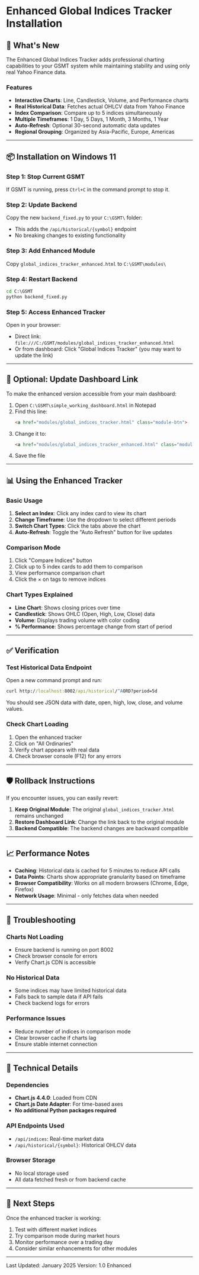 # Enhanced Global Indices Tracker Installation

## 🎯 What's New
The Enhanced Global Indices Tracker adds professional charting capabilities to your GSMT system while maintaining stability and using only real Yahoo Finance data.

### Features
- **Interactive Charts**: Line, Candlestick, Volume, and Performance charts
- **Real Historical Data**: Fetches actual OHLCV data from Yahoo Finance
- **Index Comparison**: Compare up to 5 indices simultaneously
- **Multiple Timeframes**: 1 Day, 5 Days, 1 Month, 3 Months, 1 Year
- **Auto-Refresh**: Optional 30-second automatic data updates
- **Regional Grouping**: Organized by Asia-Pacific, Europe, Americas

---

## 📦 Installation on Windows 11

### Step 1: Stop Current GSMT
If GSMT is running, press `Ctrl+C` in the command prompt to stop it.

### Step 2: Update Backend
Copy the new `backend_fixed.py` to your `C:\GSMT\` folder:
- This adds the `/api/historical/{symbol}` endpoint
- No breaking changes to existing functionality

### Step 3: Add Enhanced Module
Copy `global_indices_tracker_enhanced.html` to `C:\GSMT\modules\`

### Step 4: Restart Backend
```cmd
cd C:\GSMT
python backend_fixed.py
```

### Step 5: Access Enhanced Tracker
Open in your browser:
- Direct link: `file:///C:/GSMT/modules/global_indices_tracker_enhanced.html`
- Or from dashboard: Click "Global Indices Tracker" (you may want to update the link)

---

## 🔧 Optional: Update Dashboard Link

To make the enhanced version accessible from your main dashboard:

1. Open `C:\GSMT\simple_working_dashboard.html` in Notepad
2. Find this line:
   ```html
   <a href="modules/global_indices_tracker.html" class="module-btn">
   ```
3. Change it to:
   ```html
   <a href="modules/global_indices_tracker_enhanced.html" class="module-btn">
   ```
4. Save the file

---

## 📊 Using the Enhanced Tracker

### Basic Usage
1. **Select an Index**: Click any index card to view its chart
2. **Change Timeframe**: Use the dropdown to select different periods
3. **Switch Chart Types**: Click the tabs above the chart
4. **Auto-Refresh**: Toggle the "Auto Refresh" button for live updates

### Comparison Mode
1. Click "Compare Indices" button
2. Click up to 5 index cards to add them to comparison
3. View performance comparison chart
4. Click the × on tags to remove indices

### Chart Types Explained
- **Line Chart**: Shows closing prices over time
- **Candlestick**: Shows OHLC (Open, High, Low, Close) data
- **Volume**: Displays trading volume with color coding
- **% Performance**: Shows percentage change from start of period

---

## ✅ Verification

### Test Historical Data Endpoint
Open a new command prompt and run:
```cmd
curl http://localhost:8002/api/historical/^AORD?period=5d
```

You should see JSON data with date, open, high, low, close, and volume values.

### Check Chart Loading
1. Open the enhanced tracker
2. Click on "All Ordinaries"
3. Verify chart appears with real data
4. Check browser console (F12) for any errors

---

## 🛡️ Rollback Instructions

If you encounter issues, you can easily revert:

1. **Keep Original Module**: The original `global_indices_tracker.html` remains unchanged
2. **Restore Dashboard Link**: Change the link back to the original module
3. **Backend Compatible**: The backend changes are backward compatible

---

## 📈 Performance Notes

- **Caching**: Historical data is cached for 5 minutes to reduce API calls
- **Data Points**: Charts show appropriate granularity based on timeframe
- **Browser Compatibility**: Works on all modern browsers (Chrome, Edge, Firefox)
- **Network Usage**: Minimal - only fetches data when needed

---

## 🐛 Troubleshooting

### Charts Not Loading
- Ensure backend is running on port 8002
- Check browser console for errors
- Verify Chart.js CDN is accessible

### No Historical Data
- Some indices may have limited historical data
- Falls back to sample data if API fails
- Check backend logs for errors

### Performance Issues
- Reduce number of indices in comparison mode
- Clear browser cache if charts lag
- Ensure stable internet connection

---

## 📝 Technical Details

### Dependencies
- **Chart.js 4.4.0**: Loaded from CDN
- **Chart.js Date Adapter**: For time-based axes
- **No additional Python packages required**

### API Endpoints Used
- `/api/indices`: Real-time market data
- `/api/historical/{symbol}`: Historical OHLCV data

### Browser Storage
- No local storage used
- All data fetched fresh or from backend cache

---

## 🚀 Next Steps

Once the enhanced tracker is working:
1. Test with different market indices
2. Try comparison mode during market hours
3. Monitor performance over a trading day
4. Consider similar enhancements for other modules

---

Last Updated: January 2025
Version: 1.0 Enhanced